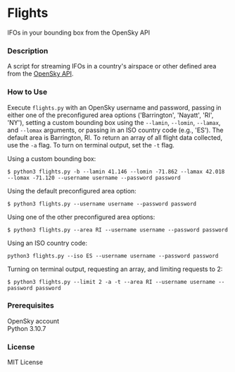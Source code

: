 # Flights

IFOs in your bounding box from the OpenSky API

### Description

A script for streaming IFOs in a country's airspace or other defined area from the 
[OpenSky API](https://openskynetwork.github.io/opensky-api/rest.html).

### How to Use

Execute `flights.py` with an OpenSky username and password, passing in either one
of the preconfigured area options ('Barrington', 'Nayatt', 'RI', 'NY'), setting 
a custom bounding box using the `--lamin`, `--lomin`, `--lamax`, and `--lomax` 
arguments, or passing in an ISO country code (e.g., 'ES'). The default area is 
Barrington, RI. To return an array of all flight data collected, use the `-a` 
flag. To turn on terminal output, set the `-t` flag.

Using a custom bounding box:

```
$ python3 flights.py -b --lamin 41.146 --lomin -71.862 --lamax 42.018 --lomax -71.120 --username username --password password
```

Using the default preconfigured area option:

```
$ python3 flights.py --username username --password password
```

Using one of the other preconfigured area options:

```
$ python3 flights.py --area RI --username username --password password
```

Using an ISO country code:

```
python3 flights.py --iso ES --username username --password password
```

Turning on terminal output, requesting an array, and limiting requests to 2:

```
$ python3 flights.py --limit 2 -a -t --area RI --username username --password password
```

### Prerequisites

OpenSky account  
Python 3.10.7

### License

MIT License

